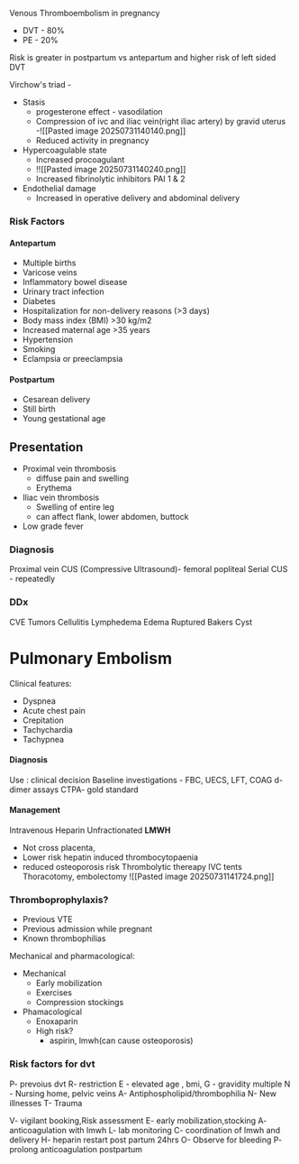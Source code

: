 Venous Thromboembolism in pregnancy
- DVT - 80%
- PE - 20%

Risk is greater in postpartum vs antepartum and higher risk of left sided DVT

Virchow's triad - 
- Stasis
	- progesterone effect - vasodilation
	- Compression of ivc and iliac vein(right iliac artery) by gravid uterus
		-![[Pasted image 20250731140140.png]]
	- Reduced activity in pregnancy
- Hypercoagulable state
	- Increased procoagulant
	- !![[Pasted image 20250731140240.png]]
	- Increased fibrinolytic inhibitors PAI 1 & 2
- Endothelial damage
	- Increased in operative delivery and abdominal delivery
### Risk Factors
#### Antepartum
- Multiple births
- Varicose veins
- Inflammatory bowel disease
- Urinary tract infection
- Diabetes
- Hospitalization for non-delivery reasons
(>3 days)
- Body mass index (BMI) >30 kg/m2
- Increased maternal age >35 years
- Hypertension
- Smoking
- Eclampsia or preeclampsia
#### Postpartum
- Cesarean delivery
- Still birth
- Young gestational age


## Presentation
- Proximal vein thrombosis
	- diffuse pain and swelling
	- Erythema
- Iliac vein thrombosis
	- Swelling of entire leg
	- can affect flank, lower abdomen, buttock
- Low grade fever


### Diagnosis
Proximal vein CUS  (Compressive Ultrasound)- femoral popliteal
Serial CUS - repeatedly
### DDx
CVE 
Tumors
Cellulitis
Lymphedema
Edema
Ruptured Bakers Cyst
# Pulmonary Embolism

Clinical features:
- Dyspnea
- Acute chest pain
- Crepitation
- Tachychardia
- Tachypnea
#### Diagnosis
Use :
	clinical decision
	Baseline investigations - FBC, UECS, LFT, COAG
	d-dimer assays
	CTPA- gold standard

#### Management
Intravenous Heparin Unfractionated **LMWH**
- Not cross placenta,
- Lower risk hepatin induced thrombocytopaenia
- reduced osteoporosis risk
Thrombolytic thereapy
IVC tents
Thoracotomy, embolectomy
![[Pasted image 20250731141724.png]]
 ### Thromboprophylaxis?
 - Previous VTE
 - Previous admission while pregnant
 - Known thrombophilias

Mechanical and pharmacological:
- Mechanical 
	- Early mobilization
	- Exercises
	- Compression stockings
- Phamacological
	- Enoxaparin
	- High risk?
		- aspirin, lmwh(can cause osteoporosis)


### Risk factors for dvt

P- prevoius dvt
R- restriction
E - elevated age , bmi,
G - gravidity multiple
N - Nursing home, pelvic veins
A- Antiphospholipid/thrombophilia
N- New illnesses
T- Trauma

V- vigilant booking,Risk assessment
E- early mobilization,stocking
A- anticoagulation with lmwh
L- lab monitoring
C- coordination of lmwh and delivery
H- heparin restart post partum 24hrs
O- Observe for bleeding
P- prolong anticoagulation postpartum
